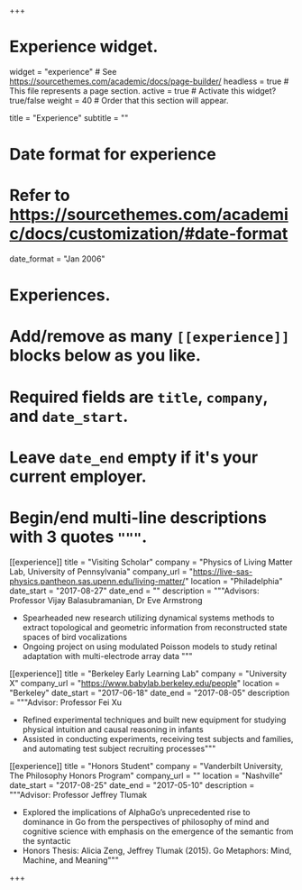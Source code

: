 +++
# Experience widget.
widget = "experience"  # See https://sourcethemes.com/academic/docs/page-builder/
headless = true  # This file represents a page section.
active = true  # Activate this widget? true/false
weight = 40  # Order that this section will appear.

title = "Experience"
subtitle = ""

# Date format for experience
#   Refer to https://sourcethemes.com/academic/docs/customization/#date-format
date_format = "Jan 2006"

# Experiences.
#   Add/remove as many `[[experience]]` blocks below as you like.
#   Required fields are `title`, `company`, and `date_start`.
#   Leave `date_end` empty if it's your current employer.
#   Begin/end multi-line descriptions with 3 quotes `"""`.
[[experience]]
  title = "Visiting Scholar"
  company = "Physics of Living Matter Lab, University of Pennsylvania"
  company_url = "https://live-sas-physics.pantheon.sas.upenn.edu/living-matter/"
  location = "Philadelphia"
  date_start = "2017-08-27"
  date_end = ""
  description = """Advisors: Professor Vijay Balasubramanian, Dr Eve Armstrong
  
  * Spearheaded new research utilizing dynamical systems methods to extract topological and geometric information from reconstructed state spaces of bird vocalizations
  * Ongoing project on using modulated Poisson models to study retinal adaptation with multi-electrode array data
  """

[[experience]]
  title = "Berkeley Early Learning Lab"
  company = "University X"
  company_url = "https://www.babylab.berkeley.edu/people"
  location = "Berkeley"
  date_start = "2017-06-18"
  date_end = "2017-08-05"
  description = """Advisor: Professor Fei Xu
  * Refined experimental techniques and built new equipment for studying physical intuition and causal reasoning in infants
  * Assisted in conducting experiments, receiving test subjects and families, and automating test subject recruiting processes"""
  
  [[experience]]
  title = "Honors Student"
  company = "Vanderbilt University, The Philosophy Honors Program"
  company_url = ""
  location = "Nashville"
  date_start = "2017-08-25"
  date_end = "2017-05-10"
  description = """Advisor: Professor Jeffrey Tlumak
  * Explored the implications of AlphaGo’s unprecedented rise to dominance in Go from the perspectives of philosophy of mind and cognitive science with emphasis on the emergence of the semantic from the syntactic
  * Honors Thesis: Alicia Zeng, Jeffrey Tlumak (2015). Go Metaphors: Mind, Machine, and Meaning"""

+++
